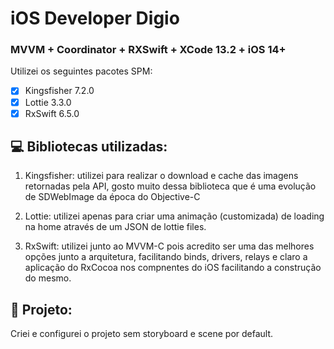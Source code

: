 # iOS Developer Digio

### MVVM + Coordinator + RXSwift + XCode 13.2 + iOS 14+

Utilizei os seguintes pacotes SPM:

- [x] Kingsfisher 7.2.0
- [x] Lottie 3.3.0
- [x] RxSwift 6.5.0

## 💻 Bibliotecas utilizadas:

1. Kingsfisher: utilizei para realizar o download e cache das imagens retornadas pela API, gosto muito dessa biblioteca que é uma evolução de SDWebImage da época do Objective-C

2. Lottie: utilizei apenas para criar uma animação (customizada) de loading na home através de um JSON de lottie files.

3. RxSwift: utilizei junto ao MVVM-C pois acredito ser uma das melhores opções junto a arquitetura, facilitando binds, drivers, relays e claro a aplicação do RxCocoa nos compnentes do iOS facilitando a construção do mesmo.

## 📝 Projeto:

Criei e configurei o projeto sem storyboard e scene por default.

